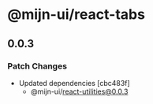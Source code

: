 # @mijn-ui/react-tabs

## 0.0.3

### Patch Changes

- Updated dependencies [cbc483f]
  - @mijn-ui/react-utilities@0.0.3
